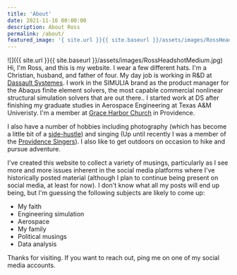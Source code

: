 ```yaml
---
title: 'About'
date: 2021-11-16 00:00:00
description: About Ross
permalink: /about/
featured_image: '{ site.url }}{{ site.baseurl }}/assets/images/RossHeadshotMedium.jpg'
---
```

![]({{ site.url }}{{ site.baseurl }}/assets/images/RossHeadshotMedium.jpg)
Hi, I'm Ross, and this is my website.
I wear a few different hats.
I'm a Christian, husband, and father of four.
My day job is working in R&D at [Dassault Systemes](https://3DS.com).  I work in the SIMULIA brand as the product manager for the Abaqus finite element solvers, the most capable commercial nonlinear structural simulation solvers that are out there..  I started work at DS after finishing my graduate studies in Aerospace Engineering at Texas A&M Univeristy.  I'm a member at [Grace Harbor Church](https://graceharbor.net) in Providence.

I also have a number of hobbies including photography (which has become a little bit of a [side-hustle](https://rossmclendonphotography.com)) and singing (Up until recently I was a member of the [Providence Singers](https://providencesingers.org)).  I also like to get outdoors on occasion to hike and pursue adventure.

I've created this website to collect a variety of musings, particularly as I see more and more issues inherent in the social media platforms where I've historically posted material (although I plan to continue being present on social media, at least for now).  I don't know what all my posts will end up being, but I'm guessing the following subjects are likely to come up:
- My faith
- Engineering simulation
- Aerospace
- My family
- Political musings
- Data analysis

Thanks for visiting.  If you want to reach out, ping me on one of my social media accounts.
